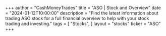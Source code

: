 +++
author = "CashMoneyTrades"
title = "ASO | Stock and Overview"
date = "2024-01-12T10:00:00"
description = "Find the latest information about trading ASO stock for a full financial overview to help with your stock trading and investing."
tags = [
   "Stocks",
]
layout = "stocks"
ticker = "ASO"
+++
